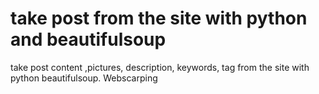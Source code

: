 #  take post from the site with python and beautifulsoup
take post content ,pictures, description, keywords, tag from the site with python beautifulsoup.
Webscarping
